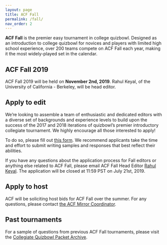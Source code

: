```yaml
---
layout: page
title: ACF Fall
permalink: /fall/
nav_order: 2
---
```


**ACF Fall** is the premier easy tournament in college quizbowl. Designed as an introduction to college quizbowl for novices and players with limited high school experience, over 200 teams compete on ACF Fall each year, making it the most widely-played set in the calendar.


## ACF Fall 2019
ACF Fall 2019 will be held on **November 2nd, 2019**. Rahul Keyal, of the University of California - Berkeley, will be head editor.

## Apply to edit
We’re looking to assemble a team of enthusiastic and dedicated editors with a diverse set of backgrounds and experience levels to build upon the success of the 2017 and 2018 iterations of quizbowl’s premier introductory collegiate tournament. We highly encourage all those interested to apply!

To do so, please fill out [this form](https://docs.google.com/forms/d/e/1FAIpQLSfo_ybIEo7731KxofKKGiNG2RRCby4EtLbqR0ONd7BgQ65JHQ/viewform). We recommend applicants take the time and effort to submit writing samples and responses that best reflect their abilities.

If you have any questions about the application process for Fall editors or anything else related to ACF Fall, please email ACF Fall Head Editor [Rahul Keyal](mailto:rahulkeyal@gmail.com). The application will be closed at 11:59 PST on July 21st, 2019.

## Apply to host
ACF will be soliciting host bids for ACF Fall over the summer. For any questions, please contact [the ACF Mirror Coordinator](mailto:hosting@acf-quizbowl.com).

## Past tournaments
For a sample of questions from previous ACF Fall tournaments, please visit the [Collegiate Quizbowl Packet Archive](http://hsquizbowl.org/db/questionsets/search/?name=ACF+Fall&col=1&season=&archived=y).

